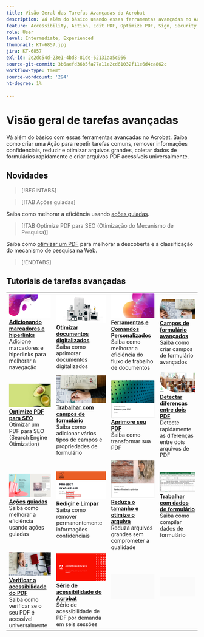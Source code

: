 ```yaml
---
title: Visão Geral das Tarefas Avançadas do Acrobat
description: Vá além do básico usando essas ferramentas avançadas no Acrobat
feature: Accessibility, Action, Edit PDF, Optimize PDF, Sign, Security
role: User
level: Intermediate, Experienced
thumbnail: KT-6857.jpg
jira: KT-6857
exl-id: 2e2dc54d-23e1-4bd8-81de-62131aa5c966
source-git-commit: 3b6aefd36b5fa77a11e2cd61032f11e6d4ca862c
workflow-type: tm+mt
source-wordcount: '294'
ht-degree: 1%

---
```


# Visão geral de tarefas avançadas

Vá além do básico com essas ferramentas avançadas no Acrobat. Saiba como criar uma Ação para repetir tarefas comuns, remover informações confidenciais, reduzir e otimizar arquivos grandes, coletar dados de formulários rapidamente e criar arquivos PDF acessíveis universalmente.

## Novidades

>[!BEGINTABS]

>[!TAB Ações guiadas]

Saiba como melhorar a eficiência usando [ações guiadas](action.md).

>[!TAB Optimize PDF para SEO (Otimização do Mecanismo de Pesquisa)]

Saiba como [otimizar um PDF](optimizeseo.md) para melhorar a descoberta e a classificação do mecanismo de pesquisa na Web.

>[!ENDTABS]

## Tutoriais de tarefas avançadas

<table style="table-layout:fixed">
<tr>
  <td>
    <a href="bookmarks.md">
      <img alt="Adição de marcadores e hiperlinks" src="../assets/bookmarks.png" />
    </a>
    <div>
      <a href="bookmarks.md"><strong>Adicionando marcadores e hiperlinks</strong></a>
      </div>
      Adicione marcadores e hiperlinks para melhorar a navegação
  </td>
  <td>
    <a href="optimizescan.md">
      <img alt="Otimizar documentos digitalizados" src="../assets/optimize.png" />
    </a>
    <div>
      <a href="optimizescan.md"><strong>Otimizar documentos digitalizados</strong></a>
      </div>
      Saiba como aprimorar documentos digitalizados
  </td>
  <td>
    <a href="custom.md">
      <img alt="Comandos e ferramentas personalizados" src="../assets/custom-commands.png" />
    </a>
    <div>
      <a href="custom.md"><strong>Ferramentas e Comandos Personalizados</strong></a>
      </div>
      Saiba como melhorar a eficiência do fluxo de trabalho de documentos
  </td>
  <td>
    <a href="advancedforms.md">
      <img alt="Campos de formulário avançados" src="../assets/advanced-forms.png" />
    </a>
    <div>
      <a href="advancedforms.md"><strong>Campos de formulário avançados</strong></a>
      </div>
      Saiba como criar campos de formulário avançados
  </td>
</tr>
<tr>
 <td>
    <a href="optimizeseo.md">
      <img alt="Optimize PDF para SEO" src="../assets/seo.png" />
    </a>
    <div>
      <a href="optimizeseo.md"><strong>Optimize PDF para SEO</strong></a>
      </div>
      Otimizar um PDF para SEO (Search Engine Otimization)
  </td>
  <td>
    <a href="workforms.md">
      <img alt="Trabalhar com campos de formulário" src="../assets/work-forms.png" />
    </a>
    <div>
      <a href="workforms.md"><strong>Trabalhar com campos de formulário</strong></a>
      </div>
      Saiba como adicionar vários tipos de campos e propriedades de formulário
  </td>
  <td>
    <a href="enhance.md">
      <img alt="Aprimore seu PDF" src="../assets/enhance.png" />
    </a>
    <div>
      <a href="enhance.md"><strong>Aprimore seu PDF</strong></a>
      </div>
      Saiba como transformar sua PDF
  </td>
 <td>
    <a href="compare.md">
      <img alt="Detectar diferenças entre dois PDF" src="../assets/compare.png" />
    </a>
    <div>
      <a href="compare.md"><strong>Detectar diferenças entre dois PDF</strong></a>
      </div>
      Detecte rapidamente as diferenças entre dois arquivos de PDF
  </td>
</tr>
<tr>
  <td>
    <a href="action.md">
      <img alt="Ações guiadas" src="../assets/action.png" />
    </a>
    <div>
      <a href="action.md"><strong>Ações guiadas</strong></a>
      </div>
      Saiba como melhorar a eficiência usando ações guiadas
  </td>
  <td>
    <a href="redact.md">
      <img alt="Redigir e limpar" src="../assets/redact.png" />
    </a>
    <div>
      <a href="redact.md"><strong>Redigir e Limpar</strong></a>
      </div>
      Saiba como remover permanentemente informações confidenciais
  </td>
 <td>
    <a href="reduce.md">
      <img alt="Reduza o tamanho do arquivo e otimize" src="../assets/reduce.png" />
    </a>
    <div>
      <a href="reduce.md"><strong>Reduza o tamanho e otimize o arquivo</strong></a>
      </div>
      Reduza arquivos grandes sem comprometer a qualidade
  </td>
  <td>
    <a href="formdata.md">
      <img alt="Trabalhar com dados de formulário" src="../assets/form-data.png" />
    </a>
    <div>
      <a href="formdata.md"><strong>Trabalhar com dados de formulário</strong></a>
      </div>
      Saiba como compilar dados de formulário
  </td>
</tr>
<tr>
 <td>
    <a href="accessibility.md">
      <img alt="Verificar acessibilidade do PDF" src="../assets/accessibility.png" />
    </a>
    <div>
      <a href="accessibility.md"><strong>Verificar a acessibilidade do PDF</strong></a>
      </div>
      Saiba como verificar se o seu PDF é acessível universalmente
  </td>
 <td>
    <a href="accessibility-series.md">
      <img alt="Série de acessibilidade do Acrobat" src="../assets/accessibility-series.png" />
    </a>
    <div>
      <a href="accessibility-series.md"><strong>Série de acessibilidade do Acrobat</strong></a>
      </div>
      Série de acessibilidade de PDF por demanda em seis sessões
  </td>
  <td>
   <img alt="Espaçador" src="../assets/Grayspacer.png" />
    <div>
    <br>
  </td> 
  <td>
   <img alt="Espaçador" src="../assets/Grayspacer.png" />
    <div>
    <br>
  </td>  
</tr>
</table>
